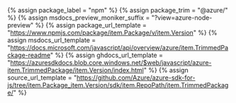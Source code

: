 {% assign package_label = "npm" %}
{% assign package_trim = "@azure/" %}
{% assign msdocs_preview_moniker_suffix = "?view=azure-node-preview" %}
{% assign package_url_template = "https://www.npmjs.com/package/item.Package/v/item.Version" %}
{% assign msdocs_url_template = "https://docs.microsoft.com/javascript/api/overview/azure/item.TrimmedPackage-readme" %}
{% assign ghdocs_url_template = "https://azuresdkdocs.blob.core.windows.net/$web/javascript/azure-item.TrimmedPackage/item.Version/index.html" %}
{% assign source_url_template = "https://github.com/Azure/azure-sdk-for-js/tree/item.Package_item.Version/sdk/item.RepoPath/item.TrimmedPackage/" %}